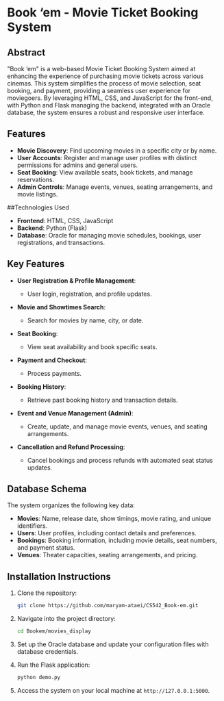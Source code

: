 # Book ‘em - Movie Ticket Booking System

## Abstract

"Book ‘em" is a web-based Movie Ticket Booking System aimed at enhancing the experience of purchasing movie tickets across various cinemas. This system simplifies the process of movie selection, seat booking, and payment, providing a seamless user experience for moviegoers. By leveraging HTML, CSS, and JavaScript for the front-end, with Python and Flask managing the backend, integrated with an Oracle database, the system ensures a robust and responsive user interface.

## Features

- **Movie Discovery**: Find upcoming movies in a specific city or by name.
- **User Accounts**: Register and manage user profiles with distinct permissions for admins and general users.
- **Seat Booking**: View available seats, book tickets, and manage reservations.
- **Admin Controls**: Manage events, venues, seating arrangements, and movie listings.

##Technologies Used

- **Frontend**: HTML, CSS, JavaScript
- **Backend**: Python (Flask)
- **Database**: Oracle for managing movie schedules, bookings, user registrations, and transactions.

## Key Features

- **User Registration & Profile Management**:  
  - User login, registration, and profile updates.
  
- **Movie and Showtimes Search**:  
  - Search for movies by name, city, or date.
  
- **Seat Booking**:  
  - View seat availability and book specific seats.
  
- **Payment and Checkout**:  
  - Process payments.
  
- **Booking History**:  
  - Retrieve past booking history and transaction details.
  
- **Event and Venue Management (Admin)**:  
  - Create, update, and manage movie events, venues, and seating arrangements.
  
- **Cancellation and Refund Processing**:  
  - Cancel bookings and process refunds with automated seat status updates.

## Database Schema

The system organizes the following key data:

- **Movies**: Name, release date, show timings, movie rating, and unique identifiers.
- **Users**: User profiles, including contact details and preferences.
- **Bookings**: Booking information, including movie details, seat numbers, and payment status.
- **Venues**: Theater capacities, seating arrangements, and pricing.

## Installation Instructions

1. Clone the repository:

    ```bash
    git clone https://github.com/maryam-ataei/CS542_Book-em.git
    ```

2. Navigate into the project directory:

    ```bash
    cd Bookem/movies_display
    ```

3. Set up the Oracle database and update your configuration files with database credentials.

5. Run the Flask application:

    ```bash
    python demo.py
    ```

6. Access the system on your local machine at `http://127.0.0.1:5000`.
